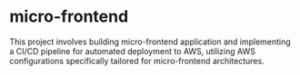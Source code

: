 # micro-frontend

This project involves building micro-frontend application and implementing a CI/CD pipeline for automated deployment to AWS, utilizing AWS configurations specifically tailored for micro-frontend architectures.